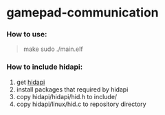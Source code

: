 # gamepad-communication

### How to use:
> make
> sudo ./main.elf <raspberri pi ip address> <x-axis port> <y-axis port>

### How to include hidapi:
1. get [hidapi](https://github.com/signal11/hidapi)
2. install packages that required by hidapi
2. copy hidapi/hidapi/hid.h to include/
3. copy hidapi/linux/hid.c to repository directory 
